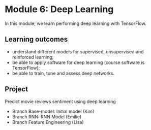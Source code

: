 # Module 6: Deep Learning

In this module, we learn performing deep learning with TensorFlow.


## Learning outcomes
- understand different models for supervised, unsupervised and reinforced learning;
- be able to apply software for deep learning (course software is TensorFlow);
- be able to train, tune and assess deep networks.


## Project
Predict movie reviews sentiment using deep learning

- Branch Base-model: Initial model (Kim)
- Branch RNN: RNN Model (Emilie)
- Branch Feature Engineering (Lisa)
